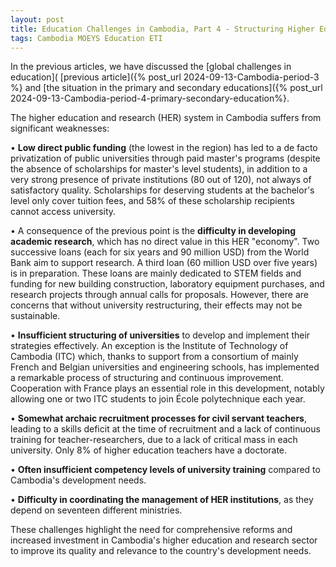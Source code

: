 ```yaml
---
layout: post
title: Education Challenges in Cambodia, Part 4 - Structuring Higher Education and Research in Cambodia
tags: Cambodia MOEYS Education ETI
---
```


In the previous articles, we have discussed the [global challenges in education]( [previous article]({% post_url 2024-09-13-Cambodia-period-3 %} and [the situation in the primary and secondary educations]({% post_url 2024-09-13-Cambodia-period-4-primary-secondary-education%}.

The higher education and research (HER) system in Cambodia suffers from significant weaknesses:

• **Low direct public funding** (the lowest in the region) has led to a de facto privatization of public universities through paid master's programs (despite the absence of scholarships for master's level students), in addition to a very strong presence of private institutions (80 out of 120), not always of satisfactory quality. Scholarships for deserving students at the bachelor's level only cover tuition fees, and 58% of these scholarship recipients cannot access university.

• A consequence of the previous point is the **difficulty in developing academic research**, which has no direct value in this HER "economy". Two successive loans (each for six years and 90 million USD) from the World Bank aim to support research. A third loan (60 million USD over five years) is in preparation. These loans are mainly dedicated to STEM fields and funding for new building construction, laboratory equipment purchases, and research projects through annual calls for proposals. However, there are concerns that without university restructuring, their effects may not be sustainable.

• **Insufficient structuring of universities** to develop and implement their strategies effectively. An exception is the Institute of Technology of Cambodia (ITC) which, thanks to support from a consortium of mainly French and Belgian universities and engineering schools, has implemented a remarkable process of structuring and continuous improvement. Cooperation with France plays an essential role in this development, notably allowing one or two ITC students to join École polytechnique each year.

• **Somewhat archaic recruitment processes for civil servant teachers**, leading to a skills deficit at the time of recruitment and a lack of continuous training for teacher-researchers, due to a lack of critical mass in each university. Only 8% of higher education teachers have a doctorate.

• **Often insufficient competency levels of university training** compared to Cambodia's development needs.

• **Difficulty in coordinating the management of HER institutions**, as they depend on seventeen different ministries.

These challenges highlight the need for comprehensive reforms and increased investment in Cambodia's higher education and research sector to improve its quality and relevance to the country's development needs.